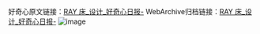 好奇心原文链接：[RAY 床_设计_好奇心日报-](https://www.qdaily.com/articles/5775.html)
WebArchive归档链接：[RAY 床_设计_好奇心日报-](http://web.archive.org/web/20190623165446/https://www.qdaily.com/articles/5775.html)
![image](http://ww3.sinaimg.cn/large/007d5XDply1g3w94pyl5kj30u0271akj)